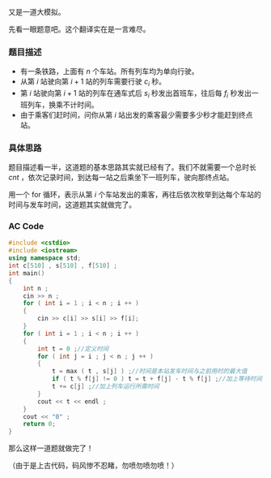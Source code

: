 又是一道大模拟。

先看一眼题意吧。这个翻译实在是一言难尽。

### 题目描述

- 有一条铁路，上面有 $n$ 个车站。所有列车均为单向行驶。
- 从第 $i$ 站驶向第 $i + 1$ 站的列车需要行驶 $c_i$ 秒。
- 第 $i$ 站驶向第 $i + 1$ 站的列车在通车式后 $s_i$ 秒发出首班车，往后每 $f_i$ 秒发出一班列车，换乘不计时间。
- 由于乘客们赶时间，问你从第 $i$ 站出发的乘客最少需要多少秒才能赶到终点站。

### 具体思路

题目描述看一半，这道题的基本思路其实就已经有了。我们不就需要一个总时长 $cnt$ ，依次记录时间，到达每一站之后乘坐下一班列车，驶向那终点站。

用一个 for 循环，表示从第 $i$ 个车站发出的乘客，再往后依次枚举到达每个车站的时间与发车时间，这道题其实就做完了。

### AC Code

```cpp
#include <cstdio>
#include <iostream>
using namespace std;
int c[510] , s[510] , f[510] ;
int main()
{
	int n ;
	cin >> n ;
	for ( int i = 1 ; i < n ; i ++ )
	{
		cin >> c[i] >> s[i] >> f[i];
	}
	for ( int i = 1 ; i < n ; i ++ )
	{
		int t = 0 ;//定义时间
		for ( int j = i ; j < n ; j ++ )
		{
			t = max ( t , s[j] ) ;//时间是本站发车时间与之前用时的最大值
			if ( t % f[j] != 0 ) t = t + f[j] - t % f[j] ;//加上等待时间
			t += c[j] ;//加上列车运行所需时间
		}
		cout << t << endl ;
	}
	cout << "0" ;
    return 0;
}
```

那么这样一道题就做完了！

（由于是上古代码，码风惨不忍睹，勿喷勿喷勿喷！）